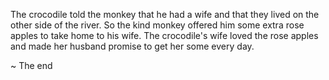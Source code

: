 The crocodile told the monkey that he had a wife and that they lived on the other side of the river. So the kind monkey offered him some extra rose apples to take home to his wife. The crocodile's wife loved the rose apples and made her husband promise to get her some every day.

~ The end